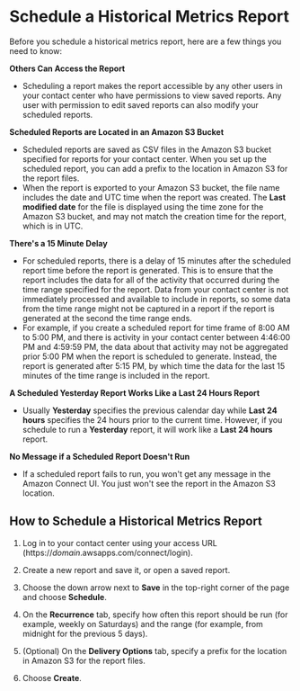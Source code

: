# Schedule a Historical Metrics Report<a name="schedule-historical-metrics-report"></a>

Before you schedule a historical metrics report, here are a few things you need to know:

**Others Can Access the Report**
+ Scheduling a report makes the report accessible by any other users in your contact center who have permissions to view saved reports\. Any user with permission to edit saved reports can also modify your scheduled reports\. 

**Scheduled Reports are Located in an Amazon S3 Bucket**
+ Scheduled reports are saved as CSV files in the Amazon S3 bucket specified for reports for your contact center\. When you set up the scheduled report, you can add a prefix to the location in Amazon S3 for the report files\.
+ When the report is exported to your Amazon S3 bucket, the file name includes the date and UTC time when the report was created\. The **Last modified date** for the file is displayed using the time zone for the Amazon S3 bucket, and may not match the creation time for the report, which is in UTC\.

**There's a 15 Minute Delay**
+ For scheduled reports, there is a delay of 15 minutes after the scheduled report time before the report is generated\. This is to ensure that the report includes the data for all of the activity that occurred during the time range specified for the report\. Data from your contact center is not immediately processed and available to include in reports, so some data from the time range might not be captured in a report if the report is generated at the second the time range ends\. 
+ For example, if you create a scheduled report for time frame of 8:00 AM to 5:00 PM, and there is activity in your contact center between 4:46:00 PM and 4:59:59 PM, the data about that activity may not be aggregated prior 5:00 PM when the report is scheduled to generate\. Instead, the report is generated after 5:15 PM, by which time the data for the last 15 minutes of the time range is included in the report\.

**A Scheduled Yesterday Report Works Like a Last 24 Hours Report**
+ Usually **Yesterday** specifies the previous calendar day while **Last 24 hours** specifies the 24 hours prior to the current time\. However, if you schedule to run a **Yesterday** report, it will work like a **Last 24 hours** report\.

**No Message if a Scheduled Report Doesn't Run**
+ If a scheduled report fails to run, you won't get any message in the Amazon Connect UI\. You just won't see the report in the Amazon S3 location\. 

## How to Schedule a Historical Metrics Report<a name="w50aac45c35c17c15"></a>

1. Log in to your contact center using your access URL \(https://*domain*\.awsapps\.com/connect/login\)\.

1. Create a new report and save it, or open a saved report\.

1. Choose the down arrow next to **Save** in the top\-right corner of the page and choose **Schedule**\.

1. On the **Recurrence** tab, specify how often this report should be run \(for example, weekly on Saturdays\) and the range \(for example, from midnight for the previous 5 days\)\.

1. \(Optional\) On the **Delivery Options** tab, specify a prefix for the location in Amazon S3 for the report files\.

1. Choose **Create**\.